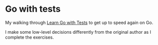 # Go with tests

My walking through [Learn Go with Tests](https://quii.gitbook.io/learn-go-with-tests/) to get up to
speed again on Go.

I make some low-level decisions differently from the original author as I complete the exercises.
